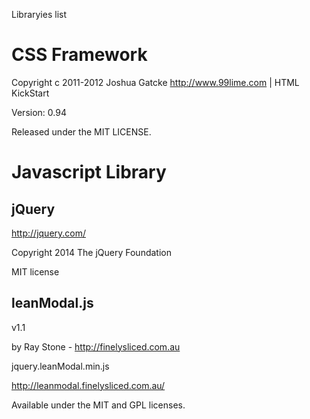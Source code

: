 Libraryies list

# CSS Framework

Copyright c 2011-2012 Joshua Gatcke http://www.99lime.com | HTML KickStart

Version: 0.94

Released under the MIT LICENSE.


# Javascript Library


## jQuery

http://jquery.com/

Copyright 2014 The jQuery Foundation

MIT license


## leanModal.js

v1.1

by Ray Stone - http://finelysliced.com.au

jquery.leanModal.min.js

http://leanmodal.finelysliced.com.au/

Available under the MIT and GPL licenses.



